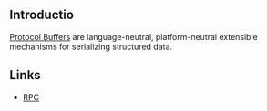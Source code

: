 ## Introductio

[Protocol Buffers](https://protobuf.dev/) are language-neutral, platform-neutral extensible mechanisms for serializing structured data.

## Links

- [RPC](/docs/CS/Distributed/RPC/RPC.md)